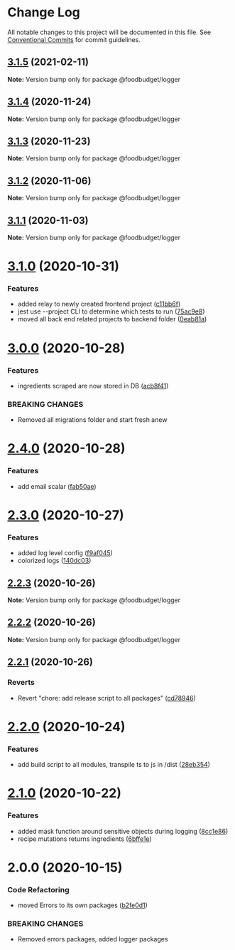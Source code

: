 # Change Log

All notable changes to this project will be documented in this file.
See [Conventional Commits](https://conventionalcommits.org) for commit guidelines.

## [3.1.5](https://github.com/Lilmortal/foodbudget/compare/@foodbudget/logger@3.1.4...@foodbudget/logger@3.1.5) (2021-02-11)

**Note:** Version bump only for package @foodbudget/logger





## [3.1.4](https://github.com/Lilmortal/foodbudget/compare/@foodbudget/logger@3.1.3...@foodbudget/logger@3.1.4) (2020-11-24)

**Note:** Version bump only for package @foodbudget/logger





## [3.1.3](https://github.com/Lilmortal/foodbudget/compare/@foodbudget/logger@3.1.2...@foodbudget/logger@3.1.3) (2020-11-23)

**Note:** Version bump only for package @foodbudget/logger





## [3.1.2](https://github.com/Lilmortal/foodbudget/compare/@foodbudget/logger@3.1.1...@foodbudget/logger@3.1.2) (2020-11-06)

**Note:** Version bump only for package @foodbudget/logger





## [3.1.1](https://github.com/Lilmortal/foodbudget/compare/@foodbudget/logger@3.1.0...@foodbudget/logger@3.1.1) (2020-11-03)

**Note:** Version bump only for package @foodbudget/logger





# [3.1.0](https://github.com/Lilmortal/foodbudget/compare/@foodbudget/logger@3.0.0...@foodbudget/logger@3.1.0) (2020-10-31)


### Features

* added relay to newly created frontend project ([c11bb6f](https://github.com/Lilmortal/foodbudget/commit/c11bb6f9dd351f220a0f0902d5eaab9464733502))
* jest use --project CLI to determine which tests to run ([75ac9e8](https://github.com/Lilmortal/foodbudget/commit/75ac9e89850f19688052635f0406e88ed83db24b))
* moved all back end related projects to backend folder ([0eab81a](https://github.com/Lilmortal/foodbudget/commit/0eab81a1a50239c2aa566acb64ad2377d281aa93))





# [3.0.0](https://github.com/Lilmortal/foodbudget/compare/@foodbudget/logger@2.4.0...@foodbudget/logger@3.0.0) (2020-10-28)


### Features

* ingredients scraped are now stored in DB ([acb8f41](https://github.com/Lilmortal/foodbudget/commit/acb8f4129150d11eb322028cb9a764e5c99bce49))


### BREAKING CHANGES

* Removed all migrations folder and start fresh anew





# [2.4.0](https://github.com/Lilmortal/foodbudget/compare/@foodbudget/logger@2.3.0...@foodbudget/logger@2.4.0) (2020-10-28)


### Features

* add email scalar ([fab50ae](https://github.com/Lilmortal/foodbudget/commit/fab50aeb4525503a913c65c8dd42db49de6364b4))





# [2.3.0](https://github.com/Lilmortal/foodbudget/compare/@foodbudget/logger@2.2.3...@foodbudget/logger@2.3.0) (2020-10-27)


### Features

* added log level config ([f9af045](https://github.com/Lilmortal/foodbudget/commit/f9af0451600c0bcb2bf08b080d152a7a52b2ecd9))
* colorized logs ([140dc03](https://github.com/Lilmortal/foodbudget/commit/140dc0345303d4fa547b824fd27d38049430b079))





## [2.2.3](https://github.com/Lilmortal/foodbudget/compare/@foodbudget/logger@2.2.2...@foodbudget/logger@2.2.3) (2020-10-26)

**Note:** Version bump only for package @foodbudget/logger





## [2.2.2](https://github.com/Lilmortal/foodbudget/compare/@foodbudget/logger@2.2.1...@foodbudget/logger@2.2.2) (2020-10-26)

**Note:** Version bump only for package @foodbudget/logger





## [2.2.1](https://github.com/Lilmortal/foodbudget/compare/@foodbudget/logger@2.2.0...@foodbudget/logger@2.2.1) (2020-10-26)


### Reverts

* Revert "chore: add release script to all packages" ([cd78946](https://github.com/Lilmortal/foodbudget/commit/cd789460dfde6ddfc73cddadb90f08ed02e52f72))





# [2.2.0](https://github.com/Lilmortal/foodbudget/compare/@foodbudget/logger@2.1.0...@foodbudget/logger@2.2.0) (2020-10-24)


### Features

* add build script to all modules, transpile ts to js in /dist ([28eb354](https://github.com/Lilmortal/foodbudget/commit/28eb354ce6879195e9479a589ca448e78263d5fb))





# [2.1.0](https://github.com/Lilmortal/foodbudget/compare/@foodbudget/logger@2.0.0...@foodbudget/logger@2.1.0) (2020-10-22)


### Features

* added mask function around sensitive objects during logging ([8cc1e86](https://github.com/Lilmortal/foodbudget/commit/8cc1e869a4956c4fa52d371866c54ddf1167aa80))
* recipe mutations returns ingredients ([6bffe1e](https://github.com/Lilmortal/foodbudget/commit/6bffe1e55f46c56f92a1fe44d1c2e91987e8177d))





# 2.0.0 (2020-10-15)


### Code Refactoring

* moved Errors to its own packages ([b2fe0d1](https://github.com/Lilmortal/foodbudget/commit/b2fe0d1228feb2c392144d8dbfe50f56253f993a))


### BREAKING CHANGES

* Removed errors packages, added logger packages

